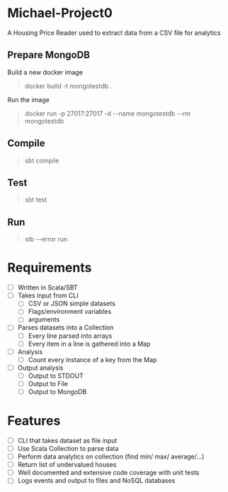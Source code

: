 # Michael-Project0
A Housing Price Reader used to extract data from a CSV file for analytics
## Prepare MongoDB
Build a new docker image
>docker build -t mongotestdb .

Run the image
>docker run -p 27017:27017 -d --name mongotestdb --rm mongotestdb

## Compile
>sbt compile

## Test
>sbt test

## Run
>stb --error run

# Requirements
- [ ] Written in Scala/SBT
- [ ] Takes input from CLI
    - [ ] CSV or JSON simple datasets
    - [ ] Flags/environment variables
    - [ ] arguments
- [ ] Parses datasets into a Collection
    - [ ] Every line parsed into arrays
    - [ ] Every item in a line is gathered into a Map
- [ ] Analysis
    - [ ] Count every instance of a key from the Map
- [ ] Output analysis
    - [ ] Output to STDOUT
    - [ ] Output to File
    - [ ] Output to MongoDB

# Features
- [ ] CLI that takes dataset as file input
- [ ] Use Scala Collection to parse data
- [ ] Perform data analytics on collection (find min/ max/ average/...)
- [ ] Return list of undervalued houses
- [ ] Well documented and extensive code coverage with unit tests
- [ ] Logs events and output to files and NoSQL databases
